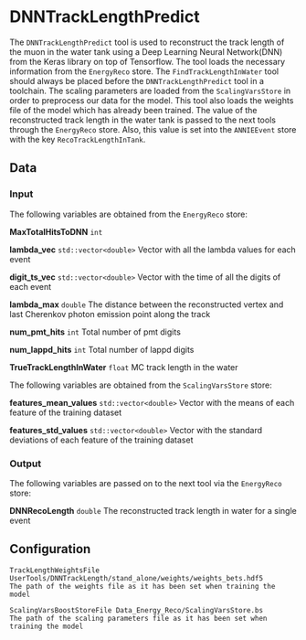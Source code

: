 # DNNTrackLengthPredict

The `DNNTrackLengthPredict` tool is used to reconstruct the track length of the muon in the water tank using a Deep Learning Neural Network(DNN) from the Keras library on top of Tensorflow. The tool loads the necessary information from the `EnergyReco` store. The `FindTrackLengthInWater` tool should always be placed before the `DNNTrackLengthPredict` tool in a toolchain. The scaling parameters are loaded from the `ScalingVarsStore` in order to preprocess our data for the model. This tool also loads the weights file of the model which has already been trained. The value of the reconstructed track length in the water tank is passed to the next tools through the `EnergyReco` store. Also, this value is set into the `ANNIEEvent` store with the key `RecoTrackLengthInTank`.

## Data

### Input

The following variables are obtained from the `EnergyReco` store:

**MaxTotalHitsToDNN** `int`

**lambda_vec** `std::vector<double>` Vector with all the lambda values for each event

**digit_ts_vec** `std::vector<double>` Vector with the time of all the digits of each event

**lambda_max** `double` The distance between the reconstructed vertex and last Cherenkov photon emission point along the track

**num_pmt_hits** `int` Total number of pmt digits

**num_lappd_hits** `int` Total number of lappd digits

**TrueTrackLengthInWater** `float` MC track length in the water

The following variables are obtained from the `ScalingVarsStore` store:

**features_mean_values** `std::vector<double>` Vector with the means of each feature of the training dataset

**features_std_values** `std::vector<double>` Vector with the standard deviations of each feature of the training dataset

### Output

The following variables are passed on to the next tool via the `EnergyReco` store:

**DNNRecoLength** `double` The reconstructed track length in water for a single event

## Configuration

```
TrackLengthWeightsFile UserTools/DNNTrackLength/stand_alone/weights/weights_bets.hdf5
The path of the weights file as it has been set when training the model

ScalingVarsBoostStoreFile Data_Energy_Reco/ScalingVarsStore.bs
The path of the scaling parameters file as it has been set when training the model
```
